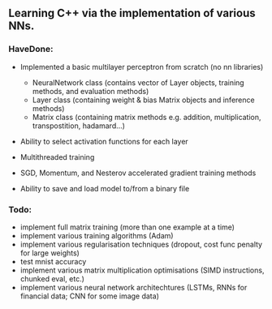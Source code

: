 ## Learning C++ via the implementation of various NNs.

### HaveDone:
- Implemented a basic multilayer perceptron from scratch (no nn libraries)
    - NeuralNetwork class (contains vector of Layer objects, training methods, and evaluation methods)
    - Layer class (containing weight & bias Matrix objects and inference methods)
    - Matrix class (containing matrix methods e.g. addition, multiplication, transpostition, hadamard...)

- Ability to select activation functions for each layer
- Multithreaded training
- SGD, Momentum, and Nesterov accelerated gradient training methods 
- Ability to save and load model to/from a binary file


### Todo:
- implement full matrix training (more than one example at a time)
- implement various training algorithms (Adam)
- implement various regularisation techniques (dropout, cost func penalty for large weights)
- test mnist accuracy
- implement various matrix multiplication optimisations (SIMD instructions, chunked eval, etc.)
- implement various neural network architechtures (LSTMs, RNNs for financial data; CNN for some image data)
